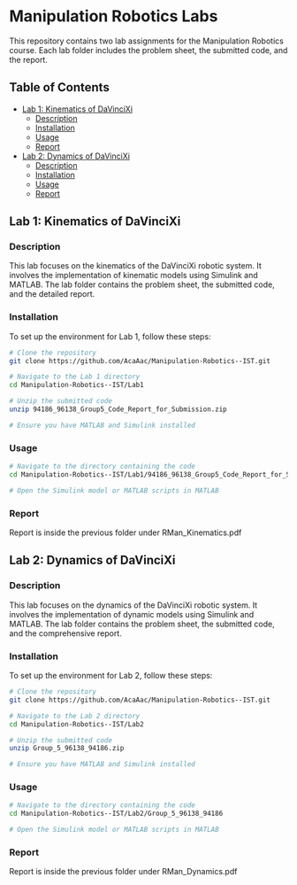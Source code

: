 # Manipulation Robotics Labs

This repository contains two lab assignments for the Manipulation Robotics course. Each lab folder includes the problem sheet, the submitted code, and the report.

## Table of Contents

- [Lab 1: Kinematics of DaVinciXi](#lab-1-kinematics-of-davincixi)
  - [Description](#description)
  - [Installation](#installation)
  - [Usage](#usage)
  - [Report](#report1)
- [Lab 2: Dynamics of DaVinciXi](#lab-2-dynamics-of-davincixi)
  - [Description](#description)
  - [Installation](#installation)
  - [Usage](#usage)
  - [Report](#report2)

## Lab 1: Kinematics of DaVinciXi

### Description

This lab focuses on the kinematics of the DaVinciXi robotic system. It involves the implementation of kinematic models using Simulink and MATLAB. The lab folder contains the problem sheet, the submitted code, and the detailed report.

### Installation

To set up the environment for Lab 1, follow these steps:

```bash
# Clone the repository
git clone https://github.com/AcaAac/Manipulation-Robotics--IST.git

# Navigate to the Lab 1 directory
cd Manipulation-Robotics--IST/Lab1

# Unzip the submitted code
unzip 94186_96138_Group5_Code_Report_for_Submission.zip

# Ensure you have MATLAB and Simulink installed

```

### Usage
```bash
# Navigate to the directory containing the code
cd Manipulation-Robotics--IST/Lab1/94186_96138_Group5_Code_Report_for_Submission

# Open the Simulink model or MATLAB scripts in MATLAB
```

### Report
Report is inside the previous folder under RMan_Kinematics.pdf

## Lab 2: Dynamics of DaVinciXi

### Description

This lab focuses on the dynamics of the DaVinciXi robotic system. It involves the implementation of dynamic models using Simulink and MATLAB. The lab folder contains the problem sheet, the submitted code, and the comprehensive report.
### Installation

To set up the environment for Lab 2, follow these steps: 
```bash
# Clone the repository
git clone https://github.com/AcaAac/Manipulation-Robotics--IST.git

# Navigate to the Lab 2 directory
cd Manipulation-Robotics--IST/Lab2

# Unzip the submitted code
unzip Group_5_96138_94186.zip

# Ensure you have MATLAB and Simulink installed
```
### Usage
```bash
# Navigate to the directory containing the code
cd Manipulation-Robotics--IST/Lab2/Group_5_96138_94186

# Open the Simulink model or MATLAB scripts in MATLAB
```
### Report
Report is inside the previous folder under RMan_Dynamics.pdf
